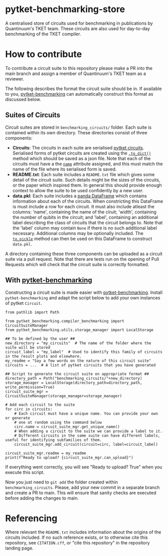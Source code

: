 # pytket-benchmarking-store

A centralised store of circuits used for benchmarking in publications by Quantinuum's TKET team.
These circuits are also used for day-to-day benchmarking of the TKET compiler.

# How to contribute

To contribute a circuit suite to this repository please make a PR into the main branch
and assign a member of Quantinuum's TKET team as a reviewer.

The following describes the format the circuit suite should be in.
If available to you, [pytket-benchmarking](https://github.com/CQCL/pytket-benchmarking/tree/main)
can automatically construct this format as discussed below.

## Suites of Circuits

Circuit suites are stored in `benchmarking_circuits/` folder.
Each suite is contained within its own directory.
These directories consist of three components:
- **Circuits**: The circuits in each suite are serialised [pytket circuits](https://tket.quantinuum.com/api-docs/circuit_class.html).
    Serialised forms of pytket circuits are created using the [`.to_dict()`](https://tket.quantinuum.com/api-docs/circuit_class.html#pytket.circuit.Circuit.to_dict) method which should be saved as a json file.
    Note that each of the circuits must have a the [`name`](https://tket.quantinuum.com/api-docs/circuit_class.html#pytket.circuit.Circuit.name) attribute assigned, and this must match the name of the file where its serialised form is saved.
- **README.txt**: Each suite includes a `README.txt` file which gives some detail of the circuit suite.
    Such details might be the sizes of the circuits, or the paper which inspired them.
    In general this should provide enough context to allow the suite to be used confidently by a new user.
- **data.pkl**: Each suite includes a [panda DataFrame](https://pandas.pydata.org/docs/reference/api/pandas.DataFrame.html)
    which contains information about each of the circuits.
    When constricting this DataFrame is must include a row for each circuit.
    It must also include atleast the columns: 'name', containing the name of the ciruit; 'width', containing the number of qubits in the circuit; and 'label', containing an additional label describing the class of circuits that the circuit belongs to.
    Note that the 'label' column may contain `None` if there is no such additional label necessary.
    Additional columns may be optionally included.
    The [`to_pickle`](https://pandas.pydata.org/pandas-docs/stable/reference/api/pandas.DataFrame.to_pickle.html) method can then be used on this DataFrame to construct `data.pkl`.

A directory containing these three components can be uploaded as a circuit suite via a pull request.
Note that there are tests run on the opening of Pull Requests which will check that the circuit suite is correctly formatted.

## With [pytket-benchmarking](https://github.com/CQCL/pytket-benchmarking/tree/main)

Constructing a circuit suite is made easier with [pytket-benchmarking](https://github.com/CQCL/pytket-benchmarking/tree/main).
Install `pytket-benchmarking` and adapt the script below to add your own instances of pytket `Circuit`.

```
from pathlib import Path

from pytket_benchmarking.compiler_benchmarking import CircuitSuiteManager
from pytket_benchmarking.utils.storage_manager import LocalStorage

## To be defined by the user ##
new_directory = "my_circuits"  # The name of the folder where the suite will be stored
circuit_label = "my_label"  # Used to identify this family of circuits in the result plots and elsewhere.
my_readme = "Say a few words on the nature of this circuit suite"
circuits = ...  # A list of pytket circuits that you have generated

## Script to generate the circuit suite on appropriate format ##
directory_path = Path("benchmarking_circuits/"+new_directory)
storage_manager = LocalStorage(directory_path=directory_path, write_permission=True)
circuit_suite_mgr = CircuitSuiteManager(storage_manager=storage_manager)

# Add each circuit to the suite
for circ in circuits:
    # Each circuit must have a unique name. You can provide your own or generate
    # one at random using the command below
    circ.name = circuit_suite_mgr.get_unique_name()
    # When adding a circuit to the suite we can provide a label to it.
    # Different circuits in the same suite can have different labels, useful for identifying subfamilies of them.
    circuit_suite_mgr.add_circuit(circuit=circ, label=circuit_label)

circuit_suite_mgr.readme = my_readme
print(f"Ready to upload? {circuit_suite_mgr.can_upload}")

```

If everything went correctly, you will see "Ready to upload? True" when you execute this script.

Now you just need to `git add` the folder created within `benchmarking_circuits`. Please, add your new commit in a separate branch and create a PR to main. This will ensure that sanity checks are executed before adding the changes to main.

# Referencing

Where relevant the `README.txt` includes information about the origins of the circuits included.
If no such reference exists, or to otherwise cite this repository, see `CITATION.cff`,
or "cite this repository" in the repository landing page.
